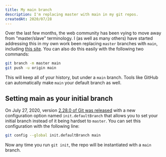 ```yaml
---
title: My main branch
description: I'm replacing master with main in my git repos.
createdAt: 2020/07/28
---
```

Over the last few months, the web community has been vying to move away from "master/slave" terminology. I (as well as many others) have started addressing this in my own work been replacing `master` branches with `main`, including [this site](https://github.com/notnek/site). You can also do this easily with the following two commands:

```bash
git branch -m master main
git push -u origin main
```

This will keep all of your history, but under a `main` branch. Tools like GitHub can automatically make `main` your default branch as well.

## Setting main as your initial branch
On July 27, 2020, version [2.28.0 of Git was released](https://lore.kernel.org/git/xmqq5za8hpir.fsf@gitster.c.googlers.com/) with a new configuration option named `init.defaultBranch` that allows you to set your initial branch instead of it being hardset to `master`. You can set this configuration with the following line:

```bash
git config --global init.defaultBranch main
```

Now any time you run `git init`, the repo will be instantiated with a `main` branch.
